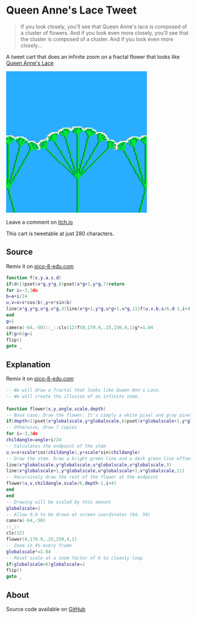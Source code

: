 # Queen Anne's Lace Tweet
> If you look closely, you'll see that Queen Anne's lace is 
composed of a cluster of flowers. And if you look even more
closely, you'll see that the cluster is composed of a cluster.
And if you look even more closely...

A tweet cart that does an infinite zoom on a fractal flower
that looks like [Queen Anne's Lace](https://en.wikipedia.org/wiki/Queen_Anne%27s_lace)


[![A fractal structure that looks like Queen Anne's Lace](images/cover.png)](https://minimechmedia.itch.io/queen-annes-lace-tweet)

Leave a comment on [itch.io](https://minimechmedia.itch.io/queen-annes-lace-tweet)

This cart is tweetable at just 280 characters.

## Source
Remix it on [pico-8-edu.com](https://pico-8-edu.com/?c=AHB4YQHXAWbrwQu8wt3BA6xenQTN_iNUD5BdnkWv8A5NkDQGfIdbTjmmSLYWgkd4goWibNr6CUzwANlAGnhiogvK4iHeYaSri430HaLSAq8QVfnQI3gjaYI2P__swHA7I-lKJCGiICIgFHRxVV2300_UK3WbP0QUNFWWZVWWtVlTZZUsUSlLkhSqJIEq0UFq4xkKnmFlp3XKTnTV1GUvUQwUdbF2WD2UptWNi91WujMT9qdN9QseONDOx9WGujAfq_ulZmlmZS9aGjpy7cCNYitMV7u1kXTwwAvDiXo6XUv35iYHmsGFrXbPCtXElBUGlptmTVZ4wgcTXhhqbbuwZ9yisFYQJGsDcgL9QNEPDTZbY2mzEE-VCxPliEcWt9pmSQJhb25kYCFfaE7cXpgOnqEI4rWheGBSOqCMm9Ujx4soyfImS7pmoIj6mdEdTYZM6aQ5cyXTEBmcmFveqLbK2eVieasK)
```lua
function f(x,y,a,s,d)
if(d<1)pset(x*g,y*g,6)pset(x*g+1,y*g,7)return
for i=-3,3do
b=a+i/24
u,v=x+s*cos(b),y+s*sin(b)
line(x*g,y*g,u*g,v*g,3)line(x*g+1,y*g,u*g+1,v*g,11)f(u,v,b,s/6,d-1,i+4)end
end
g=1
camera(-64,-50)::_::cls(12)f(0,179.9,.25,150,4,1)g*=1.04
if(g>6)g=1
flip()
goto _
```

## Explanation
Remix it on [pico-8-edu.com](https://pico-8-edu.com/?c=AHB4YQUUAuLrwQu8wt3BA6xenQTN_iNUD5BdnkWv8A5NkDQGfIdbTjmmSLYWgkd4goWibNr6CUzwANlAGnhiogvK8hXeIYqaOHmEdKPeeQNTJE3wDvV5ZwWGmxnJFyLtEOkQ5aCgi6vqupl_pdyo23wkCpoqy7Iqy9qsqbJKj6jUI0kKOZJAjkhtZGOqTJJ8K2iG0jaLkuIVoqaukzBrVqKkiSaCd9AviIu6UjQWNFzRDlfaRmmqcdA2nR2GFlrpgjjXP6iapUbiwBtPUQUr-VZQpd1Abp9ootzoJ856idueopipt9qymuk7FyxVawtLp_mSDHZlt5WaYFCaTFxENGypGWtlFbpkqx7YkCzYGRAYibKVvJNcmIhHdiZiOy4tRdlA3pX1ULvVtFPqQldubo3UGzvdynH1zMrYRiM8tuP2nSgRfp03IBLeGxemBgYWmyEVlVz7IBkbWgkXhdTatcVyKezCMQWS5szVE_NiMO3axXIpkztKXbQT7Z54owiL9kG5U2ooDIgoLezEGwNxNCSi4hclh9WJdmR8Y3NEJmlzol4YFRPHXLroy2hhwffSdxFPFhHZtdvm3Ohktro3JJWgUzMWpWPKSWk6lqTTrtfGcKCVkOULyayk_iUcoqP_d8z7G-P_Nnf0wy_R9UNBfFuVhniDQCsq7qfCZmgjzUZqsXhkTSagrDZXT6zIq2-OdlvKClvS7FCi29zVoludiAY2RldSSQYPKSoKSsjm7Qz0ylVbGin9WjpRTWyOLWkLiMtnc0Jop1qSvOjGR4qkLmVDBHcGJUniNRWmoAm2hCpEoLamhtr0yHhpqRX0SAfaLT8EftkOHqIIum5joRtZjvVL64Fo_szhIkq6iSZLumakkEXT3FHgGEmuTAZXi51VcZ_9Rplc03t1XytQhZnOi6lkUrbEw4aLocG9TMtnT7Uk2gq7Qc2NpgvG9XQE9HNoOOb2KB7E2Wg2Vw2Op2oHm00=)
```lua
-- We will draw a fractal that looks like Queen Ann's Lace.
-- We will create the illusion of an infinite zoom.

function flower(x,y,angle,scale,depth)
-- Base case: Draw the flower. It's simply a white pixel and gray pixel for shading
if(depth<1)pset(x*globalscale,y*globalscale,6)pset(x*globalscale+1,y*globalscale,7)return
-- Otherwise, draw 7 copies
for i=-3,3do
childangle=angle+i/24
-- Calculates the endpoint of the stem
u,v=x+scale*cos(childangle),y+scale*sin(childangle)
-- Draw the stem. Draw a bright green line and a dark green line offset by 1 pixel for shading
line(x*globalscale,y*globalscale,u*globalscale,v*globalscale,3)
line(x*globalscale+1,y*globalscale,u*globalscale+1,v*globalscale,11)
-- Recursively draw the rest of the flower at the endpoint
flower(u,v,childangle,scale/6,depth-1,i+4)
end
end
-- Drawing will be scaled by this amount
globalscale=1
-- Allow 0,0 to be drawn at screen coordinates (64, 50)
camera(-64,-50)
::_::
cls(12)
flower(0,179.9,.25,150,4,1)
-- Zoom in 4% every frame
globalscale*=1.04
-- Reset scale at a zoom factor of 6 to cleanly loop
if(globalscale>6)globalscale=1
flip()
goto _
```





## About




Source code available on [GitHub](https://github.com/MiniMechMedia/pico8-games/tree/master/carts/queen-annes-lace-tweet)

